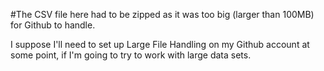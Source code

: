 #The CSV file here had to be zipped as it was too big (larger than 100MB) for Github to handle.

I suppose I'll need to set up Large File Handling on my Github account at some point, if I'm going to try to work with large data sets.